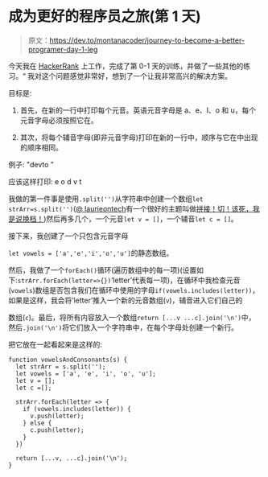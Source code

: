 # 成为更好的程序员之旅(第 1 天)

> 原文：<https://dev.to/montanacoder/journey-to-become-a-better-programer-day-1-leg>

今天我在 [HackerRank](https://www.hackerrank.com/challenges/js10-loops/problem) 上工作，完成了第 0-1 天的训练，并做了一些其他的练习。“
我对这个问题感觉非常好，想到了一个让我非常高兴的解决方案。

目标是:

1.  首先，在新的一行中打印每个元音。英语元音字母是 a、e、I、o 和 u，每个元音字母必须按照它在。

2.  其次，将每个辅音字母(即非元音字母)打印在新的一行中，顺序与它在中出现的顺序相同。

例子:
"devto "

应该这样打印:
e
o
d
v
t

我做的第一件事是使用`.split('')`从字符串中创建一个数组`let strArr=s.split('')`([@ laurieontech](https://dev.to/laurieontech)有一个很好的主题叫做[拼接！切！该死，我是说换档！](https://dev.to/laurieontech/splice-slice-shoot-i-meant-shift-424p))然后再多几个，一个元音`let v = []`，一个辅音`let c = []`。

接下来，我创建了一个只包含元音字母

`let vowels = ['a','e','i','o','u']`的静态数组。

然后，我做了一个`forEach()`循环(遍历数组中的每一项)(设置如下:`strArr.forEach(letter=>{})`‘letter’代表每一项)，在循环中我检查元音(`vowels`)数组是否包含我们在循环中使用的字母`if(vowels.includes(letter))`，如果是这样，我会将‘letter’推入一个新的元音数组(`v`)，辅音进入它们自己的

数组(`c`)。最后，将所有内容放入一个数组`return [...v ...c].join('\n')`中，然后`.join('\n')`将它们放入一个字符串中，在每个字母处创建一个新行。

把它放在一起看起来是这样的:

```
function vowelsAndConsonants(s) {
  let strArr = s.split('');
  let vowels = ['a', 'e', 'i', 'o', 'u'];
  let v = [];
  let c =[];

  strArr.forEach(letter => {
    if (vowels.includes(letter)) {
      v.push(letter);
    } else {
      c.push(letter);
    }
  })

  return [...v, ...c].join('\n');
} 
```